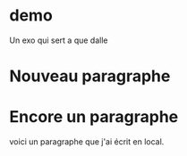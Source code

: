 # demo
Un exo qui sert a que dalle

# Nouveau paragraphe

# Encore un paragraphe
voici un paragraphe que j'ai écrit en local.
